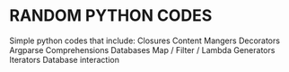# RANDOM PYTHON CODES
Simple python codes that include:
Closures
Content Mangers
Decorators
Argparse
Comprehensions
Databases
Map / Filter / Lambda
Generators
Iterators
Database interaction
